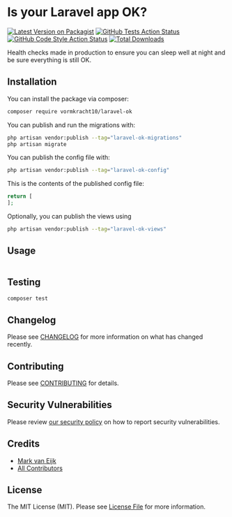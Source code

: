 # Is your Laravel app OK?

[![Latest Version on Packagist](https://img.shields.io/packagist/v/vormkracht10/laravel-ok.svg?style=flat-square)](https://packagist.org/packages/vormkracht10/laravel-ok)
[![GitHub Tests Action Status](https://img.shields.io/github/actions/workflow/status/vormkracht10/laravel-ok/run-tests.yml?branch=main&label=tests&style=flat-square)](https://github.com/vormkracht10/laravel-ok/actions?query=workflow%3Arun-tests+branch%3Amain)
[![GitHub Code Style Action Status](https://img.shields.io/github/actions/workflow/status/vormkracht10/laravel-ok/fix-php-code-style-issues.yml?branch=main&label=code%20style&style=flat-square)](https://github.com/vormkracht10/laravel-ok/actions?query=workflow%3A"Fix+PHP+code+style+issues"+branch%3Amain)
[![Total Downloads](https://img.shields.io/packagist/dt/vormkracht10/laravel-ok.svg?style=flat-square)](https://packagist.org/packages/vormkracht10/laravel-ok)

Health checks made in production to ensure you can sleep well at night and be sure everything is still OK.

## Installation

You can install the package via composer:

```bash
composer require vormkracht10/laravel-ok
```

You can publish and run the migrations with:

```bash
php artisan vendor:publish --tag="laravel-ok-migrations"
php artisan migrate
```

You can publish the config file with:

```bash
php artisan vendor:publish --tag="laravel-ok-config"
```

This is the contents of the published config file:

```php
return [
];
```

Optionally, you can publish the views using

```bash
php artisan vendor:publish --tag="laravel-ok-views"
```

## Usage

```php

```

## Testing

```bash
composer test
```

## Changelog

Please see [CHANGELOG](CHANGELOG.md) for more information on what has changed recently.

## Contributing

Please see [CONTRIBUTING](CONTRIBUTING.md) for details.

## Security Vulnerabilities

Please review [our security policy](../../security/policy) on how to report security vulnerabilities.

## Credits

-   [Mark van Eijk](https://github.com/markvaneijk)
-   [All Contributors](../../contributors)

## License

The MIT License (MIT). Please see [License File](LICENSE.md) for more information.
